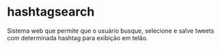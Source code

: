 # hashtagsearch
Sistema web que permite que o usuário busque, selecione e salve tweets com determinada hashtag para exibição em telão.
